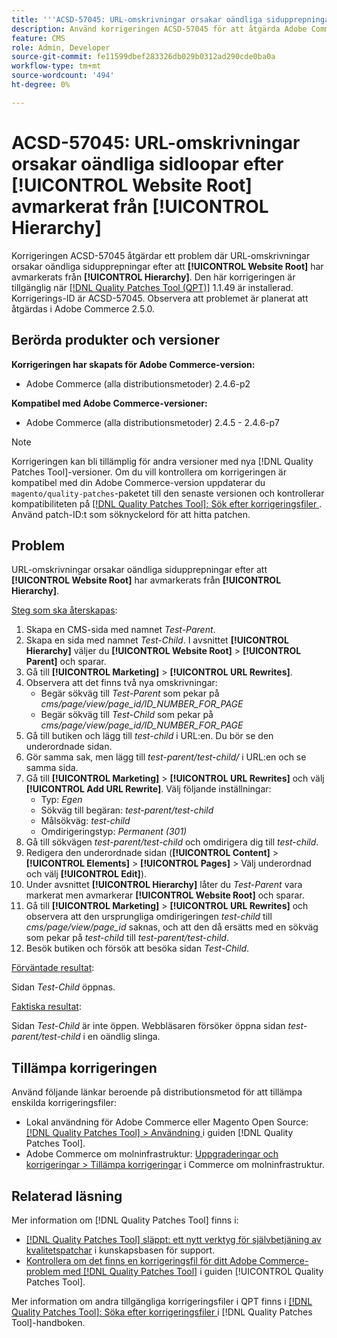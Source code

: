 ```yaml
---
title: '''ACSD-57045: URL-omskrivningar orsakar oändliga sidupprepningar efter [!UICONTROL Website Root] avmarkerat från [!UICONTROL Hierarchy]'
description: Använd korrigeringen ACSD-57045 för att åtgärda Adobe Commerce-problemet där URL-omskrivningar orsakar oändliga sidupprepningar efter att [!UICONTROL Website Root] har avmarkerats från [!UICONTROL Hierarchy].
feature: CMS
role: Admin, Developer
source-git-commit: fe11599dbef283326db029b0312ad290cde0ba0a
workflow-type: tm+mt
source-wordcount: '494'
ht-degree: 0%

---
```



# ACSD-57045: URL-omskrivningar orsakar oändliga sidloopar efter [!UICONTROL Website Root] avmarkerat från [!UICONTROL Hierarchy]

Korrigeringen ACSD-57045 åtgärdar ett problem där URL-omskrivningar orsakar oändliga sidupprepningar efter att **[!UICONTROL Website Root]** har avmarkerats från **[!UICONTROL Hierarchy]**. Den här korrigeringen är tillgänglig när [[!DNL Quality Patches Tool (QPT)]](https://experienceleague.adobe.com/en/docs/commerce-knowledge-base/kb/announcements/commerce-announcements/magento-quality-patches-released-new-tool-to-self-serve-quality-patches) 1.1.49 är installerad. Korrigerings-ID är ACSD-57045. Observera att problemet är planerat att åtgärdas i Adobe Commerce 2.5.0.

## Berörda produkter och versioner

**Korrigeringen har skapats för Adobe Commerce-version:**

* Adobe Commerce (alla distributionsmetoder) 2.4.6-p2

**Kompatibel med Adobe Commerce-versioner:**

* Adobe Commerce (alla distributionsmetoder) 2.4.5 - 2.4.6-p7

>[!NOTE]
>
>Korrigeringen kan bli tillämplig för andra versioner med nya [!DNL Quality Patches Tool]-versioner. Om du vill kontrollera om korrigeringen är kompatibel med din Adobe Commerce-version uppdaterar du `magento/quality-patches`-paketet till den senaste versionen och kontrollerar kompatibiliteten på [[!DNL Quality Patches Tool]: Sök efter korrigeringsfiler ](https://experienceleague.adobe.com/tools/commerce-quality-patches/index.html). Använd patch-ID:t som söknyckelord för att hitta patchen.

## Problem

URL-omskrivningar orsakar oändliga sidupprepningar efter att **[!UICONTROL Website Root]** har avmarkerats från **[!UICONTROL Hierarchy]**.

<u>Steg som ska återskapas</u>:

1. Skapa en CMS-sida med namnet *Test-Parent*.
1. Skapa en sida med namnet *Test-Child*. I avsnittet **[!UICONTROL Hierarchy]** väljer du **[!UICONTROL Website Root]** > **[!UICONTROL Parent]** och sparar.
1. Gå till **[!UICONTROL Marketing]** > **[!UICONTROL URL Rewrites]**.
1. Observera att det finns två nya omskrivningar:
   * Begär sökväg till *Test-Parent* som pekar på *cms/page/view/page_id/ID_NUMBER_FOR_PAGE*
   * Begär sökväg till *Test-Child* som pekar på *cms/page/view/page_id/ID_NUMBER_FOR_PAGE*
1. Gå till butiken och lägg till *test-child* i URL:en. Du bör se den underordnade sidan.
1. Gör samma sak, men lägg till *test-parent/test-child/* i URL:en och se samma sida.
1. Gå till **[!UICONTROL Marketing]** > **[!UICONTROL URL Rewrites]** och välj **[!UICONTROL Add URL Rewrite]**. Välj följande inställningar:
   * Typ: *Egen*
   * Sökväg till begäran: *test-parent/test-child*
   * Målsökväg: *test-child*
   * Omdirigeringstyp: *Permanent (301)*
1. Gå till sökvägen *test-parent/test-child* och omdirigera dig till *test-child*.
1. Redigera den underordnade sidan (**[!UICONTROL Content]** > **[!UICONTROL Elements]** > **[!UICONTROL Pages]** > Välj underordnad och välj **[!UICONTROL Edit]**).
1. Under avsnittet **[!UICONTROL Hierarchy]** låter du *Test-Parent* vara markerat men avmarkerar **[!UICONTROL Website Root]** och sparar.
1. Gå till **[!UICONTROL Marketing]** > **[!UICONTROL URL Rewrites]** och observera att den ursprungliga omdirigeringen *test-child* till *cms/page/view/page_id* saknas, och att den då ersätts med en sökväg som pekar på *test-child* till *test-parent/test-child*.
1. Besök butiken och försök att besöka sidan *Test-Child*.

<u>Förväntade resultat</u>:

Sidan *Test-Child* öppnas.

<u>Faktiska resultat</u>:

Sidan *Test-Child* är inte öppen. Webbläsaren försöker öppna sidan *test-parent/test-child* i en oändlig slinga.

## Tillämpa korrigeringen

Använd följande länkar beroende på distributionsmetod för att tillämpa enskilda korrigeringsfiler:

* Lokal användning för Adobe Commerce eller Magento Open Source: [[!DNL Quality Patches Tool] > Användning ](/help/tools/quality-patches-tool/usage.md) i guiden [!DNL Quality Patches Tool].
* Adobe Commerce om molninfrastruktur: [Uppgraderingar och korrigeringar > Tillämpa korrigeringar](https://experienceleague.adobe.com/docs/commerce-cloud-service/user-guide/develop/upgrade/apply-patches.html) i Commerce om molninfrastruktur.

## Relaterad läsning

Mer information om [!DNL Quality Patches Tool] finns i:

* [[!DNL Quality Patches Tool] släppt: ett nytt verktyg för självbetjäning av kvalitetspatchar](https://experienceleague.adobe.com/en/docs/commerce-knowledge-base/kb/announcements/commerce-announcements/magento-quality-patches-released-new-tool-to-self-serve-quality-patches) i kunskapsbasen för support.
* [Kontrollera om det finns en korrigeringsfil för ditt Adobe Commerce-problem med  [!DNL Quality Patches Tool]](/help/tools/quality-patches-tool/patches-available-in-qpt/check-patch-for-magento-issue-with-magento-quality-patches.md) i guiden [!UICONTROL Quality Patches Tool].


Mer information om andra tillgängliga korrigeringsfiler i QPT finns i [[!DNL Quality Patches Tool]: Söka efter korrigeringsfiler ](https://experienceleague.adobe.com/tools/commerce-quality-patches/index.html) i [!DNL Quality Patches Tool]-handboken.
